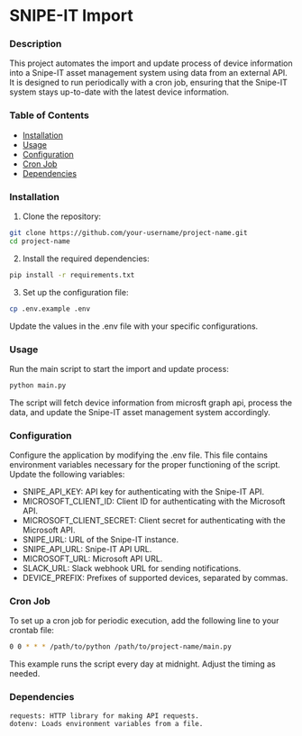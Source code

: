 
# SNIPE-IT Import

### Description

This project automates the import and update process of device information into a Snipe-IT asset management system using data from an external API. It is designed to run periodically with a cron job, ensuring that the Snipe-IT system stays up-to-date with the latest device information.
### Table of Contents

* [Installation](#Installation)
* [Usage](#Usage)
* [Configuration](#Configuration)
* [Cron Job](#Cron-Job)
* [Dependencies](#Dependencies)

### <a name="Installation"></a>Installation

1. Clone the repository:
```bash
git clone https://github.com/your-username/project-name.git
cd project-name
```

2. Install the required dependencies:

```bash
pip install -r requirements.txt
```
3. Set up the configuration file:

```bash
cp .env.example .env
```

Update the values in the .env file with your specific configurations.

### <a name="Usage"></a>Usage

Run the main script to start the import and update process:

```bash
python main.py
```
The script will fetch device information from microsft graph api, process the data, and update the Snipe-IT asset management system accordingly.

### <a name="Configuration"></a>Configuration

Configure the application by modifying the .env file. This file contains environment variables necessary for the proper functioning of the script. Update the following variables:

* SNIPE_API_KEY: API key for authenticating with the Snipe-IT API.
* MICROSOFT_CLIENT_ID: Client ID for authenticating with the Microsoft API.
* MICROSOFT_CLIENT_SECRET: Client secret for authenticating with the Microsoft API.
* SNIPE_URL: URL of the Snipe-IT instance.
* SNIPE_API_URL: Snipe-IT API URL.
* MICROSOFT_URL: Microsoft API URL.
* SLACK_URL: Slack webhook URL for sending notifications.
* DEVICE_PREFIX: Prefixes of supported devices, separated by commas.

### <a name="Cron-Job"></a>Cron Job

To set up a cron job for periodic execution, add the following line to your crontab file:

```bash
0 0 * * * /path/to/python /path/to/project-name/main.py
```
This example runs the script every day at midnight. Adjust the timing as needed.

### <a name="Dependencies"></a>Dependencies

    requests: HTTP library for making API requests.
    dotenv: Loads environment variables from a file.